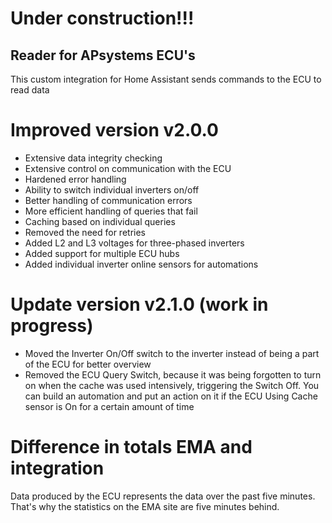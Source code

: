 # Under construction!!!

## Reader for APsystems ECU's ##
This custom integration for Home Assistant sends commands to the ECU to read data




# Improved version v2.0.0
- Extensive data integrity checking
- Extensive control on communication with the ECU
- Hardened error handling
- Ability to switch individual inverters on/off
- Better handling of communication errors
- More efficient handling of queries that fail
- Caching based on individual queries
- Removed the need for retries
- Added L2 and L3 voltages for three-phased inverters
- Added support for multiple ECU hubs
- Added individual inverter online sensors for automations

# Update version v2.1.0 (work in progress)
- Moved the Inverter On/Off switch to the inverter instead of being a part of the ECU for better overview
- Removed the ECU Query Switch, because it was being forgotten to turn on when the cache was used intensively, triggering the Switch Off.
You can build an automation and put an action on it if the ECU Using Cache sensor is On for a certain amount of time

# Difference in totals EMA and integration
Data produced by the ECU represents the data over the past five minutes. That's why the statistics on the EMA site are five minutes behind.


